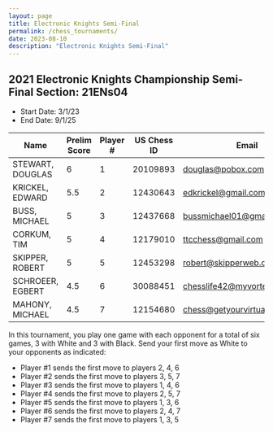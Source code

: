 ```yaml
---
layout: page
title: Electronic Knights Semi-Final
permalink: /chess_tournaments/
date: 2023-08-10
description: "Electronic Knights Semi-Final"
---
```


## 2021 Electronic Knights Championship Semi-Final Section: 21ENs04

- Start Date: 3/1/23
- End Date: 9/1/25

| Name               | Prelim Score | Player # | US Chess ID | Email                         | Rating |
|--------------------|--------------|----------|-------------|-------------------------------|--------|
| STEWART, DOUGLAS   | 6            | 1        | 20109893    | douglas@pobox.com             | 1955   |
| KRICKEL, EDWARD    | 5.5          | 2        | 12430643    | edkrickel@gmail.com           | 2035   |
| BUSS, MICHAEL      | 5            | 3        | 12437668    | bussmichael01@gmail.com       | 2423   |
| CORKUM, TIM        | 5            | 4        | 12179010    | ttcchess@gmail.com            | 2386   |
| SKIPPER, ROBERT    | 5            | 5        | 12453298    | robert@skipperweb.org         | 1952   |
| SCHROEER, EGBERT   | 4.5          | 6        | 30088451    | chesslife42@myvortexcloud.com       | 1947   |
| MAHONY, MICHAEL    | 4.5          | 7        | 12154680    | chess@getyourvirtualcto.com   | 1735   |

In this tournament, you play one game with each opponent for a total of six games, 3 with White and 3 with Black. Send your first move as White to your opponents as indicated:

- Player #1 sends the first move to players 2, 4, 6
- Player #2 sends the first move to players 3, 5, 7
- Player #3 sends the first move to players 1, 4, 6
- Player #4 sends the first move to players 2, 5, 7
- Player #5 sends the first move to players 1, 3, 6
- Player #6 sends the first move to players 2, 4, 7
- Player #7 sends the first move to players 1, 3, 5